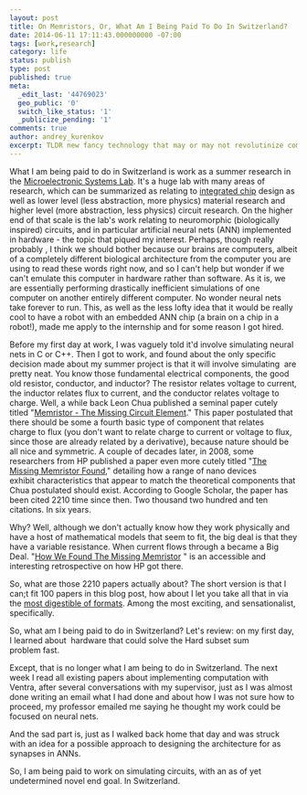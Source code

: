 ```yaml
---
layout: post
title: On Memristors, Or, What Am I Being Paid To Do In Switzerland?
date: 2014-06-11 17:11:43.000000000 -07:00
tags: [work,research]
category: life
status: publish
type: post
published: true
meta:
  _edit_last: '44769023'
  geo_public: '0'
  switch_like_status: '1'
  _publicize_pending: '1'
comments: true
author: andrey_kurenkov
excerpt: TLDR new fancy technology that may or may not revolutinize computing
---
```

What I am being paid to do in Switzerland is work as a summer research in the <a title="LSM" href="http://lsm.epfl.ch/" target="_blank">Microelectronic Systems Lab</a>. It's a huge lab with many areas of research, which can be summarized as relating to <a href="http://en.wikipedia.org/wiki/Integrated_circuit">integrated chip</a> design as well as lower level (less abstraction, more physics) material research and higher level (more abstraction, less physics) circuit research. On the higher end of that scale is the lab's work relating to neuromorphic (biologically inspired) circuits, and in particular artificial neural nets (ANN) implemented in hardware - the topic that piqued my interest. Perhaps, though really probably , I think we should bother because our brains are computers, albeit of a completely different biological architecture from the computer you are using to read these words right now, and so I can't help but wonder if we can't emulate this computer in hardware rather than software. As it is, we are essentially performing drastically inefficient simulations of one computer on another entirely different computer. No wonder neural nets take forever to run. This, as well as the less lofty idea that it would be really cool to have a robot with an embedded ANN chip (a brain on a chip in a robot!), made me apply to the internship and for some reason I got hired.

Before my first day at work, I was vaguely told it'd involve simulating neural nets in C or C++. Then I got to work, and found about the only specific decision made about my summer project is that it will involve simulating  are pretty neat. You know those fundamental electrical components, the good old resistor, conductor, and inductor? The resistor relates voltage to current, the inductor relates flux to current, and the conductor relates voltage to charge. Well, a while back Leon Chua published a seminal paper cutely titled "<a href="http://www.cpmt.org/scv/meetings/chua.pdf">Memristor - The Missing Circuit Element</a>." This paper postulated that there should be some a fourth basic type of component that relates charge to flux (you don't want to relate charge to current or voltage to flux, since those are already related by a derivative), because nature should be all nice and symmetric. A couple of decades later, in 2008, some researchers from HP published a paper even more cutely titled "<a href="http://www.ece.ucsb.edu/~strukov/papers/2008/Nature2008.pdf">The Missing Memristor Found</a>," detailing how a range of nano devices exhibit characteristics that appear to match the theoretical components that Chua postulated should exist. According to Google Scholar, the paper has been cited 2210 time since then. Two thousand two hundred and ten citations. In six years.

Why? Well, although we don't actually know how they work physically and have a host of mathematical models that seem to fit, the big deal is that they have a variable resistance. When current flows through a  became a Big Deal. "<a href="http://spectrum.ieee.org/semiconductors/processors/how-we-found-the-missing-memristor">How We Found The Missing Memristor</a> " is an accessible and interesting retrospective on how HP got there.

So, what are those 2210 papers actually about? The short version is that I can;t fit 100 papers in this blog post, how about I let you take all that in via the [most digestible of formats](https://docs.google.com/presentation/d/13h7D-QlO4JsES-BUgHgdNC53DL3Fgi2nqcAE70qbPJQ/edit?usp=sharing). Among the most exciting, and sensationalist,  specifically.

So, what am I being paid to do in Switzerland? Let's review: on my first day, I learned about  hardware that could solve the Hard subset sum problem fast.

Except, that is no longer what I am being to do in Switzerland. The next week I read all existing papers about implementing computation with  Ventra, after several conversations with my supervisor, just as I was almost done writing an email what I had done and about how I was not sure how to proceed, my professor emailed me saying he thought my work could be focused on neural nets.

And the sad part is, just as I walked back home that day and was struck with an idea for a possible approach to designing the architecture for  as synapses in ANNs.

So, I am being paid to work on simulating  circuits, with an as of yet undetermined novel end goal. In Switzerland.

